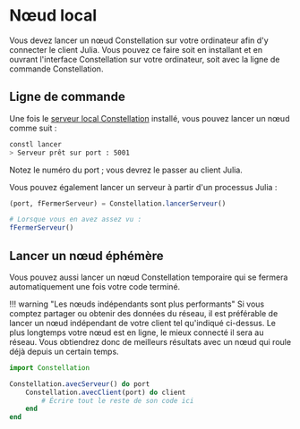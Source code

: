 # Nœud local
Vous devez lancer un nœud Constellation sur votre ordinateur afin d'y connecter le client Julia. Vous pouvez ce faire soit
en installant et en ouvrant l'interface Constellation sur votre ordinateur, soit avec la ligne de commande Constellation.

## Ligne de commande
Une fois le [serveur local Constellation](https://github.com/reseau-constellation/serveur-ws) installé, vous pouvez lancer un nœud comme suit :

```sh
constl lancer
> Serveur prêt sur port : 5001
```

Notez le numéro du port ; vous devrez le passer au client Julia. 

Vous pouvez également lancer un serveur à partir d'un processus Julia :

```julia
(port, fFermerServeur) = Constellation.lancerServeur()

# Lorsque vous en avez assez vu :
fFermerServeur()
```

## Lancer un nœud éphémère
Vous pouvez aussi lancer un nœud Constellation temporaire qui se fermera automatiquement une fois votre code terminé.


!!! warning "Les nœuds indépendants sont plus performants"
    Si vous comptez partager ou obtenir des données du réseau, il est préférable de lancer un nœud indépendant de votre client tel qu'indiqué ci-dessus. Le plus longtemps votre nœud est en ligne, le mieux connecté il sera au réseau. Vous obtiendrez donc de meilleurs résultats avec un nœud qui roule déjà depuis un certain temps.


```julia
import Constellation

Constellation.avecServeur() do port
    Constellation.avecClient(port) do client
        # Écrire tout le reste de son code ici
    end
end
```
